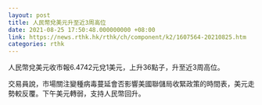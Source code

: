 ```yaml
---
layout: post
title: 人民幣兌美元升至近3周高位
date: 2021-08-25 17:50:48.000000000 +08:00
link: https://news.rthk.hk/rthk/ch/component/k2/1607564-20210825.htm
categories: rthk
---
```


人民幣兌美元收市報6.4742元兌1美元，上升36點子，升至近3周高位。

交易員說，市場關注變種病毒蔓延會否影響美國聯儲局收緊政策的時間表，美元走勢較反覆。下午美元轉弱，支持人民幣回升。

